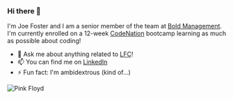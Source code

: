 ### Hi there 👋

I'm Joe Foster and I am a senior member of the team at [Bold Management](www.bold-management.com).  I'm currently enrolled on a 12-week [CodeNation](www.wearecodenation.com) bootcamp learning as much as possible about coding!

- 💬 Ask me about anything related to [LFC](https://www.liverpoolfc.com/)!
- 📫 You can find me on [LinkedIn](https://www.linkedin.com/in/joe-foster-14b9b5106/)
- ⚡ Fun fact: I'm ambidextrous (kind of...)    

![Pink Floyd](https://github.com/joefoster-cn/joefoster-cn/img/img1.jpg)


